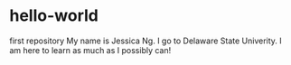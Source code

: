 # hello-world
first repository
My name is Jessica Ng. I go to Delaware State Univerity. 
I am here to learn as much as I possibly can!
